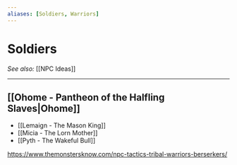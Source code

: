```yaml
---
aliases: [Soldiers, Warriors]
---
```

# Soldiers
*See also:* [[NPC Ideas]]
___
## [[Ohome - Pantheon of the Halfling Slaves|Ohome]]
- [[Lemaign - The Mason King]]
- [[Micia - The Lorn Mother]]
- [[Pyth - The Wakeful Bull]]

https://www.themonstersknow.com/npc-tactics-tribal-warriors-berserkers/